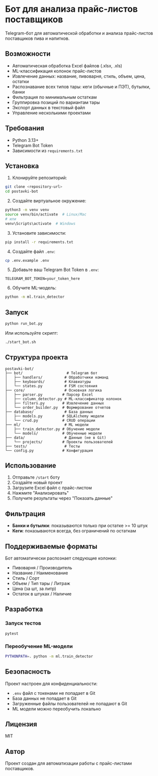 # Бот для анализа прайс-листов поставщиков

Telegram-бот для автоматической обработки и анализа прайс-листов поставщиков пива и напитков.

## Возможности

- Автоматическая обработка Excel файлов (.xlsx, .xls)
- ML-классификация колонок прайс-листов
- Извлечение данных: название, пивоварня, стиль, объем, цена, остатки
- Распознавание всех типов тары: кеги (обычные и ПЭТ), бутылки, банки
- Фильтрация по минимальным остаткам
- Группировка позиций по вариантам тары
- Экспорт данных в текстовый файл
- Управление несколькими проектами

## Требования

- Python 3.13+
- Telegram Bot Token
- Зависимости из `requirements.txt`

## Установка

1. Клонируйте репозиторий:
```bash
git clone <repository-url>
cd postavki-bot
```

2. Создайте виртуальное окружение:
```bash
python3 -m venv venv
source venv/bin/activate  # Linux/Mac
# или
venv\Scripts\activate  # Windows
```

3. Установите зависимости:
```bash
pip install -r requirements.txt
```

4. Создайте файл `.env`:
```bash
cp .env.example .env
```

5. Добавьте ваш Telegram Bot Token в `.env`:
```
TELEGRAM_BOT_TOKEN=your_token_here
```

6. Обучите ML-модель:
```bash
python -m ml.train_detector
```

## Запуск

```bash
python run_bot.py
```

Или используйте скрипт:
```bash
./start_bot.sh
```

## Структура проекта

```
postavki-bot/
├── bot/                    # Telegram бот
│   ├── handlers/          # Обработчики команд
│   ├── keyboards/         # Клавиатуры
│   └── states.py          # FSM состояния
├── core/                  # Основная логика
│   ├── parser.py         # Парсер Excel
│   ├── column_detector.py # ML-классификатор колонок
│   ├── filters.py        # Извлечение данных
│   └── order_builder.py  # Формирование отчетов
├── database/              # База данных
│   ├── models.py         # SQLAlchemy модели
│   └── crud.py           # CRUD операции
├── ml/                    # ML модели
│   ├── train_detector.py # Обучение модели
│   └── models/           # Обученные модели
├── data/                  # Данные (не в Git)
│   └── projects/         # Проекты пользователей
├── tests/                 # Тесты
└── config.py             # Конфигурация
```

## Использование

1. Отправьте `/start` боту
2. Создайте новый проект
3. Загрузите Excel файл с прайс-листом
4. Нажмите "Анализировать"
5. Получите результаты через "Показать данные"

## Фильтрация

- **Банки и бутылки**: показываются только при остатке >= 10 штук
- **Кеги**: показываются всегда, без ограничений по остаткам

## Поддерживаемые форматы

Бот автоматически распознает следующие колонки:
- Пивоварня / Производитель
- Название / Наименование
- Стиль / Сорт
- Объем / Тип тары / Литраж
- Цена (за шт, за литр)
- Остаток в штуках / Наличие

## Разработка

### Запуск тестов

```bash
pytest
```

### Переобучение ML-модели

```bash
PYTHONPATH=. python -m ml.train_detector
```

## Безопасность

Проект настроен для конфиденциальности:
- `.env` файл с токенами не попадает в Git
- База данных не попадает в Git
- Загруженные файлы пользователей не попадают в Git
- ML модели можно переобучить локально

## Лицензия

MIT

## Автор

Проект создан для автоматизации работы с прайс-листами поставщиков.
